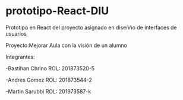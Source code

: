 # prototipo-React-DIU
Prototipo en React del proyecto asignado en diseñño de interfaces de usuarios

Proyecto:Mejorar Aula con la visión de un alumno

Integrantes:

-Bastihan Chrino ROL: 201873520-5

-Andres Gomez ROL: 201873544-2

-Martin Sarubbi ROL: 201973587-k
